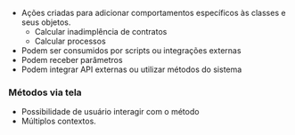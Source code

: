 - Ações criadas para adicionar comportamentos específicos às classes e seus objetos. 
	- Calcular inadimplência de contratos
	- Calcular processos
- Podem ser consumidos por scripts ou integrações externas
- Podem receber parâmetros 
- Podem integrar API externas ou utilizar métodos do sistema 


### Métodos via tela
- Possibilidade de usuário interagir com o método
- Múltiplos contextos. 